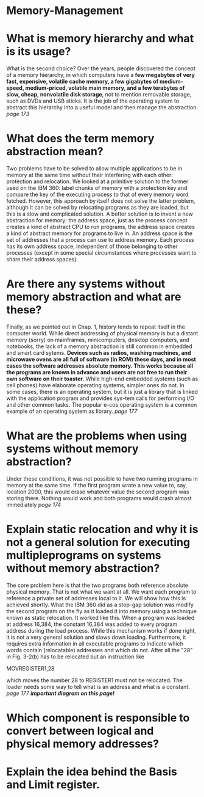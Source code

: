 # Memory-Management

# **What is memory hierarchy and what is its usage?**

What is the second choice?  Over the years, people discovered  the concept of a memory  hierarchy,  in which computers  have  a **few megabytes  of very  fast,  expensive,  volatile  cache  memory,  a  few  gigabytes  of  medium-speed,   medium-priced,  volatile  main  memory,  and  a  few  terabytes  of slow,  cheap,  nonvolatile  disk storage**,  not to mention removable storage,  such as DVDs and USB  sticks.  It  is the job of the operating system  to abstract this hierarchy  into a useful  model and then  manage  the abstraction. *page 173*

# **What does the term memory abstraction mean?**

Two  problems have to be solved  to  allow  multiple applications  to be in  memory at the same  time  without their  interfering with each other:  protection  and relocation.   We  looked  at  a  primitive  solution  to  the  former  used  on  the  IBM  360:  label  chunks of memory  with a  protection  key  and compare  the key  of the  executing  process  to that  of every  memory  word fetched.  However,  this  approach  by  itself does  not solve the latter problem, although it can  be  solved  by relocating  programs as they are loaded, but this is a slow and complicated  solution.  A better solution is to invent a new abstraction  for memory:  the address  space,  just as the process concept creates a kind of abstract  CPU  to run programs, the address  space  creates  a  kind  of  abstract  memory  for  programs  to  live  in.   An  address space is  the set of addresses that a process can use to address memory.  Each  process  has its  own  address  space,  independent  of those  belonging  to other  processes  (except  in  some  special  circumstances  where  processes  want  to  share  their  address spaces). 

# **Are there any systems without memory abstraction and what are these?**

Finally, as we pointed out in Chap.  1, history tends to repeat itself in the computer  world.  While  direct  addressing  of physical memory  is  but a distant memory (sorry)  on  mainframes,  minicomputers,  desktop  computers,  and  notebooks,  the  lack  of a  memory  abstraction  is  still  common  in  embedded  and  smart  card  sytems. **Devices such as radios, washing machines, and microwave ovens are all  full  of software  (in  ROM)  these days,  and  in most  cases  the  software  addresses  absolute  memory.  This  works  because  all  the  programs  are  known  in  advance  and  users are not free to run their own software on their toaster.**
 While  high-end  embedded  systems  (such as cell  phones) have elaborate  operating systems,  simpler ones  do  not.  In  some cases,  there  is an operating  system,  but it is just a library  that is linked with  the application  program  and provides sys-tem  calls  for performing  I/O  and  other  common  tasks.  The  popular  e-cos  operating system is a common example of an operating system as library. *page 177*

# **What are the problems when using systems without memory abstraction?**

Under these  conditions,  it  was  not possible  to  have  two  running  programs  in  memory at  the  same time.  If the first  program  wrote  a  new  value  to,  say,  location  2000,  this  would  erase  whatever  value  the  second  program  was  storing  there.  Nothing  would  work and  both programs would crash  almost immediately *page 174*

# **Explain static relocation and why it is not a general solution for executing multipleprograms on systems without memory abstraction?**

The core problem here is that the two programs both reference absolute physical  memory. That is  not what  we want at all.  We  want each program  to reference a private  set  of addresses  local  to  it.   We  will show  how  this  is  achieved  shortly.  What the  IBM  360 did as  a  stop-gap  solution  was  modify  the second program  on  the fly  as  it  loaded  it  into  memory  using  a  technique  known  as static  relocation.  It  worked  like  this.  When  a program  was  loaded  at  address  16,384,  the  constant  16,384  was  added  to  every  program  address  during  the  load process.  While  this  mechanism  works  if done  right,  it  is not  a  very  general  solution  and  slows  down  loading.   Furthermore,  it requires  extra  information  in  all  executable  programs  to  indicate  which  words  contain  (relocatable)  addresses  and  which  do not.  After  all  the "28" in Fig. 3-2(b) has to be relocated but an instruction like

MOVREGISTER1,28

which  moves  the  number  28  to  REGISTER1  must  not  be  relocated.  The  loader  needs some way to tell what is an address and what is a constant. *page 177* ***important diagram on this page!***

# **Which component is responsible to convert between logical and physical memory addresses?**

# **Explain the idea behind the Basis and Limit register.**
